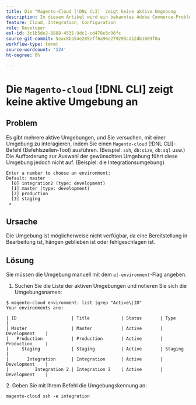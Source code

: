 ```yaml
---
title: Die "Magento-Cloud [!DNL CLI]  zeigt keine aktive Umgebung
description: In diesem Artikel wird ein bekanntes Adobe Commerce-Problem beschrieben, bei dem "Magento-Cloud“ [!DNL CLI] (Befehlszeilen-Tool) keine aktive Umgebung anzeigt.
feature: Cloud, Integration, Configuration
role: Developer
exl-id: 3c1b5de2-8888-4531-9dc1-cd478e3c96fc
source-git-commit: 5eac8bb54e205eff6a96e279295cd12db1009f0a
workflow-type: tm+mt
source-wordcount: '124'
ht-degree: 0%

---
```


# Die `Magento-cloud` [!DNL CLI] zeigt keine aktive Umgebung an

## Problem

Es gibt mehrere aktive Umgebungen, und Sie versuchen, mit einer Umgebung zu interagieren, indem Sie einen `Magento-cloud` [!DNL CLI]-Befehl (Befehlszeilen-Tool) ausführen. (Beispiel: `ssh`, `db:size`, `db:sql` usw.)
Die Aufforderung zur Auswahl der gewünschten Umgebung führt diese Umgebung jedoch nicht auf. (Beispiel: die Integrationsumgebung)

```
Enter a number to choose an environment:
Default: master
  [0] integration2 (type: development)
  [1] master (type: development)
  [2] production
  [3] staging
 >
```

## Ursache

Die Umgebung ist möglicherweise nicht verfügbar, da eine Bereitstellung in Bearbeitung ist, hängen geblieben ist oder fehlgeschlagen ist.

## Lösung

Sie müssen die Umgebung manuell mit dem `e|-environment`-Flag angeben.

1. Suchen Sie die Liste der aktiven Umgebungen und notieren Sie sich die Umgebungsnamen:

```
$ magento-cloud environment: list |grep "Active\|ID"
Your environments are:

| ID                     | Title            | Status       | Type           |
| Master                 | Master           | Active       | Development    |
|   Production           | Production       | Active       | Production     |
|     Staging            | Staging          | Active       | Staging        |
|       Integration      | Integration      | Active       | Development    |
|          Integration 2 | Integration 2    | Active       | Development    |
```

&#x200B;2. Geben Sie mit Ihrem Befehl die Umgebungskennung an:

`magento-cloud ssh -e integration`
